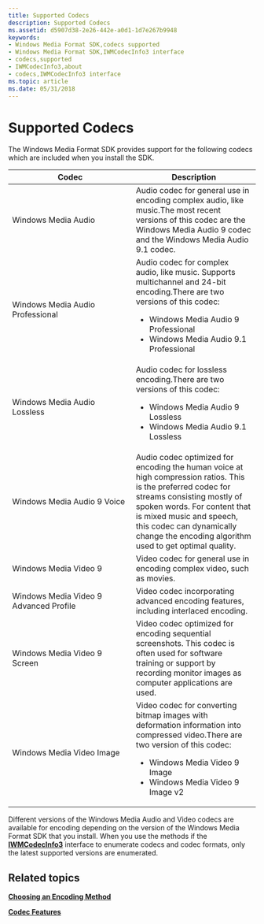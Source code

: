 ```yaml
---
title: Supported Codecs
description: Supported Codecs
ms.assetid: d5907d38-2e26-442e-a0d1-1d7e267b9948
keywords:
- Windows Media Format SDK,codecs supported
- Windows Media Format SDK,IWMCodecInfo3 interface
- codecs,supported
- IWMCodecInfo3,about
- codecs,IWMCodecInfo3 interface
ms.topic: article
ms.date: 05/31/2018
---
```


# Supported Codecs

The Windows Media Format SDK provides support for the following codecs which are included when you install the SDK.



<table>
<colgroup>
<col style="width: 50%" />
<col style="width: 50%" />
</colgroup>
<thead>
<tr class="header">
<th>Codec</th>
<th>Description</th>
</tr>
</thead>
<tbody>
<tr class="odd">
<td>Windows Media Audio</td>
<td>Audio codec for general use in encoding complex audio, like music.The most recent versions of this codec are the Windows Media Audio 9 codec and the Windows Media Audio 9.1 codec.<br/></td>
</tr>
<tr class="even">
<td>Windows Media Audio Professional</td>
<td>Audio codec for complex audio, like music. Supports multichannel and 24-bit encoding.There are two versions of this codec:<br/>
<ul>
<li>Windows Media Audio 9 Professional</li>
<li>Windows Media Audio 9.1 Professional</li>
</ul></td>
</tr>
<tr class="odd">
<td>Windows Media Audio Lossless</td>
<td>Audio codec for lossless encoding.There are two versions of this codec:<br/>
<ul>
<li>Windows Media Audio 9 Lossless</li>
<li>Windows Media Audio 9.1 Lossless</li>
</ul></td>
</tr>
<tr class="even">
<td>Windows Media Audio 9 Voice</td>
<td>Audio codec optimized for encoding the human voice at high compression ratios. This is the preferred codec for streams consisting mostly of spoken words. For content that is mixed music and speech, this codec can dynamically change the encoding algorithm used to get optimal quality.</td>
</tr>
<tr class="odd">
<td>Windows Media Video 9</td>
<td>Video codec for general use in encoding complex video, such as movies.</td>
</tr>
<tr class="even">
<td>Windows Media Video 9 Advanced Profile</td>
<td>Video codec incorporating advanced encoding features, including interlaced encoding.</td>
</tr>
<tr class="odd">
<td>Windows Media Video 9 Screen</td>
<td>Video codec optimized for encoding sequential screenshots. This codec is often used for software training or support by recording monitor images as computer applications are used.</td>
</tr>
<tr class="even">
<td>Windows Media Video Image</td>
<td>Video codec for converting bitmap images with deformation information into compressed video.There are two version of this codec:<br/>
<ul>
<li>Windows Media Video 9 Image</li>
<li>Windows Media Video 9 Image v2</li>
</ul></td>
</tr>
</tbody>
</table>



 

Different versions of the Windows Media Audio and Video codecs are available for encoding depending on the version of the Windows Media Format SDK that you install. When you use the methods if the [**IWMCodecInfo3**](/previous-versions/windows/desktop/api/wmsdkidl/nn-wmsdkidl-iwmcodecinfo3) interface to enumerate codecs and codec formats, only the latest supported versions are enumerated.

## Related topics

<dl> <dt>

[**Choosing an Encoding Method**](choosing-an-encoding-method.md)
</dt> <dt>

[**Codec Features**](codec-features.md)
</dt> </dl>

 

 





